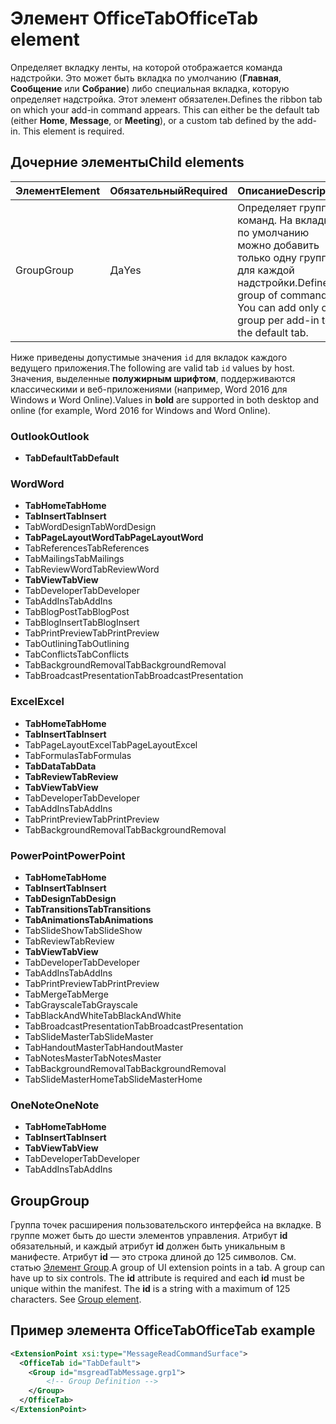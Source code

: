 # <a name="officetab-element"></a><span data-ttu-id="b0193-101">Элемент OfficeTab</span><span class="sxs-lookup"><span data-stu-id="b0193-101">OfficeTab element</span></span>

<span data-ttu-id="b0193-p101">Определяет вкладку ленты, на которой отображается команда надстройки. Это может быть вкладка по умолчанию (**Главная**, **Сообщение** или **Собрание**) либо специальная вкладка, которую определяет надстройка. Этот элемент обязателен.</span><span class="sxs-lookup"><span data-stu-id="b0193-p101">Defines the ribbon tab on which your add-in command appears. This can either be the default tab (either  **Home**,  **Message**, or  **Meeting**), or a custom tab defined by the add-in. This element is required.</span></span>

## <a name="child-elements"></a><span data-ttu-id="b0193-105">Дочерние элементы</span><span class="sxs-lookup"><span data-stu-id="b0193-105">Child elements</span></span>

|  <span data-ttu-id="b0193-106">Элемент</span><span class="sxs-lookup"><span data-stu-id="b0193-106">Element</span></span> |  <span data-ttu-id="b0193-107">Обязательный</span><span class="sxs-lookup"><span data-stu-id="b0193-107">Required</span></span>  |  <span data-ttu-id="b0193-108">Описание</span><span class="sxs-lookup"><span data-stu-id="b0193-108">Description</span></span>  |
|:-----|:-----|:-----|
|  <span data-ttu-id="b0193-109">Group</span><span class="sxs-lookup"><span data-stu-id="b0193-109">Group</span></span>      | <span data-ttu-id="b0193-110">Да</span><span class="sxs-lookup"><span data-stu-id="b0193-110">Yes</span></span> |  <span data-ttu-id="b0193-p102">Определяет группу команд. На вкладке по умолчанию можно добавить только одну группу для каждой надстройки.</span><span class="sxs-lookup"><span data-stu-id="b0193-p102">Defines a group of commands. You can add only one group per add-in to the default tab.</span></span>  |

<span data-ttu-id="b0193-113">Ниже приведены допустимые значения `id` для вкладок каждого ведущего приложения.</span><span class="sxs-lookup"><span data-stu-id="b0193-113">The following are valid tab `id` values by host.</span></span> <span data-ttu-id="b0193-114">Значения, выделенные **полужирным шрифтом**, поддерживаются классическими и веб-приложениями (например, Word 2016 для Windows и Word Online).</span><span class="sxs-lookup"><span data-stu-id="b0193-114">Values in **bold** are supported in both desktop and online (for example, Word 2016 for Windows and Word Online).</span></span>

### <a name="outlook"></a><span data-ttu-id="b0193-115">Outlook</span><span class="sxs-lookup"><span data-stu-id="b0193-115">Outlook</span></span>

- <span data-ttu-id="b0193-116">**TabDefault**</span><span class="sxs-lookup"><span data-stu-id="b0193-116">**TabDefault**</span></span>

### <a name="word"></a><span data-ttu-id="b0193-117">Word</span><span class="sxs-lookup"><span data-stu-id="b0193-117">Word</span></span>

- <span data-ttu-id="b0193-118">**TabHome**</span><span class="sxs-lookup"><span data-stu-id="b0193-118">**TabHome**</span></span>
- <span data-ttu-id="b0193-119">**TabInsert**</span><span class="sxs-lookup"><span data-stu-id="b0193-119">**TabInsert**</span></span>
- <span data-ttu-id="b0193-120">TabWordDesign</span><span class="sxs-lookup"><span data-stu-id="b0193-120">TabWordDesign</span></span>
- <span data-ttu-id="b0193-121">**TabPageLayoutWord**</span><span class="sxs-lookup"><span data-stu-id="b0193-121">**TabPageLayoutWord**</span></span>
- <span data-ttu-id="b0193-122">TabReferences</span><span class="sxs-lookup"><span data-stu-id="b0193-122">TabReferences</span></span>
- <span data-ttu-id="b0193-123">TabMailings</span><span class="sxs-lookup"><span data-stu-id="b0193-123">TabMailings</span></span>
- <span data-ttu-id="b0193-124">TabReviewWord</span><span class="sxs-lookup"><span data-stu-id="b0193-124">TabReviewWord</span></span>
- <span data-ttu-id="b0193-125">**TabView**</span><span class="sxs-lookup"><span data-stu-id="b0193-125">**TabView**</span></span>
- <span data-ttu-id="b0193-126">TabDeveloper</span><span class="sxs-lookup"><span data-stu-id="b0193-126">TabDeveloper</span></span>
- <span data-ttu-id="b0193-127">TabAddIns</span><span class="sxs-lookup"><span data-stu-id="b0193-127">TabAddIns</span></span>
- <span data-ttu-id="b0193-128">TabBlogPost</span><span class="sxs-lookup"><span data-stu-id="b0193-128">TabBlogPost</span></span>
- <span data-ttu-id="b0193-129">TabBlogInsert</span><span class="sxs-lookup"><span data-stu-id="b0193-129">TabBlogInsert</span></span>
- <span data-ttu-id="b0193-130">TabPrintPreview</span><span class="sxs-lookup"><span data-stu-id="b0193-130">TabPrintPreview</span></span>
- <span data-ttu-id="b0193-131">TabOutlining</span><span class="sxs-lookup"><span data-stu-id="b0193-131">TabOutlining</span></span>
- <span data-ttu-id="b0193-132">TabConflicts</span><span class="sxs-lookup"><span data-stu-id="b0193-132">TabConflicts</span></span>
- <span data-ttu-id="b0193-133">TabBackgroundRemoval</span><span class="sxs-lookup"><span data-stu-id="b0193-133">TabBackgroundRemoval</span></span>
- <span data-ttu-id="b0193-134">TabBroadcastPresentation</span><span class="sxs-lookup"><span data-stu-id="b0193-134">TabBroadcastPresentation</span></span>

### <a name="excel"></a><span data-ttu-id="b0193-135">Excel</span><span class="sxs-lookup"><span data-stu-id="b0193-135">Excel</span></span>

- <span data-ttu-id="b0193-136">**TabHome**</span><span class="sxs-lookup"><span data-stu-id="b0193-136">**TabHome**</span></span>
- <span data-ttu-id="b0193-137">**TabInsert**</span><span class="sxs-lookup"><span data-stu-id="b0193-137">**TabInsert**</span></span>
- <span data-ttu-id="b0193-138">TabPageLayoutExcel</span><span class="sxs-lookup"><span data-stu-id="b0193-138">TabPageLayoutExcel</span></span>
- <span data-ttu-id="b0193-139">TabFormulas</span><span class="sxs-lookup"><span data-stu-id="b0193-139">TabFormulas</span></span>
- <span data-ttu-id="b0193-140">**TabData**</span><span class="sxs-lookup"><span data-stu-id="b0193-140">**TabData**</span></span>
- <span data-ttu-id="b0193-141">**TabReview**</span><span class="sxs-lookup"><span data-stu-id="b0193-141">**TabReview**</span></span>
- <span data-ttu-id="b0193-142">**TabView**</span><span class="sxs-lookup"><span data-stu-id="b0193-142">**TabView**</span></span>
- <span data-ttu-id="b0193-143">TabDeveloper</span><span class="sxs-lookup"><span data-stu-id="b0193-143">TabDeveloper</span></span>
- <span data-ttu-id="b0193-144">TabAddIns</span><span class="sxs-lookup"><span data-stu-id="b0193-144">TabAddIns</span></span>
- <span data-ttu-id="b0193-145">TabPrintPreview</span><span class="sxs-lookup"><span data-stu-id="b0193-145">TabPrintPreview</span></span>
- <span data-ttu-id="b0193-146">TabBackgroundRemoval</span><span class="sxs-lookup"><span data-stu-id="b0193-146">TabBackgroundRemoval</span></span> 

### <a name="powerpoint"></a><span data-ttu-id="b0193-147">PowerPoint</span><span class="sxs-lookup"><span data-stu-id="b0193-147">PowerPoint</span></span>

- <span data-ttu-id="b0193-148">**TabHome**</span><span class="sxs-lookup"><span data-stu-id="b0193-148">**TabHome**</span></span>
- <span data-ttu-id="b0193-149">**TabInsert**</span><span class="sxs-lookup"><span data-stu-id="b0193-149">**TabInsert**</span></span>
- <span data-ttu-id="b0193-150">**TabDesign**</span><span class="sxs-lookup"><span data-stu-id="b0193-150">**TabDesign**</span></span>
- <span data-ttu-id="b0193-151">**TabTransitions**</span><span class="sxs-lookup"><span data-stu-id="b0193-151">**TabTransitions**</span></span>
- <span data-ttu-id="b0193-152">**TabAnimations**</span><span class="sxs-lookup"><span data-stu-id="b0193-152">**TabAnimations**</span></span>
- <span data-ttu-id="b0193-153">TabSlideShow</span><span class="sxs-lookup"><span data-stu-id="b0193-153">TabSlideShow</span></span>
- <span data-ttu-id="b0193-154">TabReview</span><span class="sxs-lookup"><span data-stu-id="b0193-154">TabReview</span></span>
- <span data-ttu-id="b0193-155">**TabView**</span><span class="sxs-lookup"><span data-stu-id="b0193-155">**TabView**</span></span>
- <span data-ttu-id="b0193-156">TabDeveloper</span><span class="sxs-lookup"><span data-stu-id="b0193-156">TabDeveloper</span></span>
- <span data-ttu-id="b0193-157">TabAddIns</span><span class="sxs-lookup"><span data-stu-id="b0193-157">TabAddIns</span></span>
- <span data-ttu-id="b0193-158">TabPrintPreview</span><span class="sxs-lookup"><span data-stu-id="b0193-158">TabPrintPreview</span></span>
- <span data-ttu-id="b0193-159">TabMerge</span><span class="sxs-lookup"><span data-stu-id="b0193-159">TabMerge</span></span>
- <span data-ttu-id="b0193-160">TabGrayscale</span><span class="sxs-lookup"><span data-stu-id="b0193-160">TabGrayscale</span></span>
- <span data-ttu-id="b0193-161">TabBlackAndWhite</span><span class="sxs-lookup"><span data-stu-id="b0193-161">TabBlackAndWhite</span></span>
- <span data-ttu-id="b0193-162">TabBroadcastPresentation</span><span class="sxs-lookup"><span data-stu-id="b0193-162">TabBroadcastPresentation</span></span>
- <span data-ttu-id="b0193-163">TabSlideMaster</span><span class="sxs-lookup"><span data-stu-id="b0193-163">TabSlideMaster</span></span>
- <span data-ttu-id="b0193-164">TabHandoutMaster</span><span class="sxs-lookup"><span data-stu-id="b0193-164">TabHandoutMaster</span></span>
- <span data-ttu-id="b0193-165">TabNotesMaster</span><span class="sxs-lookup"><span data-stu-id="b0193-165">TabNotesMaster</span></span>
- <span data-ttu-id="b0193-166">TabBackgroundRemoval</span><span class="sxs-lookup"><span data-stu-id="b0193-166">TabBackgroundRemoval</span></span>
- <span data-ttu-id="b0193-167">TabSlideMasterHome</span><span class="sxs-lookup"><span data-stu-id="b0193-167">TabSlideMasterHome</span></span>

### <a name="onenote"></a><span data-ttu-id="b0193-168">OneNote</span><span class="sxs-lookup"><span data-stu-id="b0193-168">OneNote</span></span>

- <span data-ttu-id="b0193-169">**TabHome**</span><span class="sxs-lookup"><span data-stu-id="b0193-169">**TabHome**</span></span>
- <span data-ttu-id="b0193-170">**TabInsert**</span><span class="sxs-lookup"><span data-stu-id="b0193-170">**TabInsert**</span></span>
- <span data-ttu-id="b0193-171">**TabView**</span><span class="sxs-lookup"><span data-stu-id="b0193-171">**TabView**</span></span>
- <span data-ttu-id="b0193-172">TabDeveloper</span><span class="sxs-lookup"><span data-stu-id="b0193-172">TabDeveloper</span></span>
- <span data-ttu-id="b0193-173">TabAddIns</span><span class="sxs-lookup"><span data-stu-id="b0193-173">TabAddIns</span></span>

## <a name="group"></a><span data-ttu-id="b0193-174">Group</span><span class="sxs-lookup"><span data-stu-id="b0193-174">Group</span></span>

<span data-ttu-id="b0193-p104">Группа точек расширения пользовательского интерфейса на вкладке. В группе может быть до шести элементов управления. Атрибут **id** обязательный, и каждый атрибут **id** должен быть уникальным в манифесте. Атрибут **id** — это строка длиной до 125 символов. См. статью [Элемент Group](group.md).</span><span class="sxs-lookup"><span data-stu-id="b0193-p104">A group of UI extension points in a tab. A group can have up to six controls. The  **id** attribute is required and each **id** must be unique within the manifest. The **id** is a string with a maximum of 125 characters. See [Group element](group.md).</span></span>

## <a name="officetab-example"></a><span data-ttu-id="b0193-179">Пример элемента OfficeTab</span><span class="sxs-lookup"><span data-stu-id="b0193-179">OfficeTab example</span></span>

```xml
<ExtensionPoint xsi:type="MessageReadCommandSurface">
  <OfficeTab id="TabDefault">
    <Group id="msgreadTabMessage.grp1">
        <!-- Group Definition -->
    </Group>
  </OfficeTab>
</ExtensionPoint>
```
